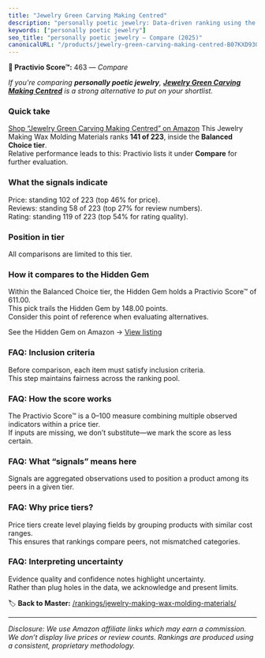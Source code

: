 ```yaml
---
title: "Jewelry Green Carving Making Centred"
description: "personally poetic jewelry: Data-driven ranking using the Practivio Score™. Positioned by quality, value, demand, findability, momentum."
keywords: ["personally poetic jewelry"]
seo_title: "personally poetic jewelry — Compare (2025)"
canonicalURL: "/products/jewelry-green-carving-making-centred-B07KXD93GR/"
---
```


**🛒 Practivio Score™:** 463 — _Compare_


*If you're comparing **personally poetic jewelry**, **[Jewelry Green Carving Making Centred](https://www.amazon.com/dp/B07KXD93GR?tag=practivio-20)** is a strong alternative to put on your shortlist.*
### Quick take
[Shop “Jewelry Green Carving Making Centred” on Amazon](https://www.amazon.com/dp/B07KXD93GR?tag=practivio-20)
This Jewelry Making Wax Molding Materials ranks **141 of 223**, inside the **Balanced Choice tier**.  
Relative performance leads to this: Practivio lists it under **Compare** for further evaluation.

### What the signals indicate
Price: standing 102 of 223 (top 46% for price).  
Reviews: standing 58 of 223 (top 27% for review numbers).  
Rating: standing 119 of 223 (top 54% for rating quality).  

### Position in tier
All comparisons are limited to this tier.

### How it compares to the Hidden Gem
Within the Balanced Choice tier, the Hidden Gem holds a Practivio Score™ of 611.00.  
This pick trails the Hidden Gem by 148.00 points.  
Consider this point of reference when evaluating alternatives.  

See the Hidden Gem on Amazon → [View listing](https://www.amazon.com/dp/B07RRPM7YS?tag=practivio-20)

### FAQ: Inclusion criteria
Before comparison, each item must satisfy inclusion criteria.  
This step maintains fairness across the ranking pool.

### FAQ: How the score works
The Practivio Score™ is a 0–100 measure combining multiple observed indicators within a price tier.  
If inputs are missing, we don’t substitute—we mark the score as less certain.

### FAQ: What “signals” means here
Signals are aggregated observations used to position a product among its peers in a given tier.

### FAQ: Why price tiers?
Price tiers create level playing fields by grouping products with similar cost ranges.  
This ensures that rankings compare peers, not mismatched categories.

### FAQ: Interpreting uncertainty
Evidence quality and confidence notes highlight uncertainty.  
Rather than plug holes in the data, we acknowledge and present limits.

<!-- Missing template for Compare/CompareWithinPriceClass -->


🏷️ **Back to Master:** [/rankings/jewelry-making-wax-molding-materials/](/rankings/jewelry-making-wax-molding-materials/)

---
_Disclosure: We use Amazon affiliate links which may earn a commission. We don’t display live prices or review counts. Rankings are produced using a consistent, proprietary methodology._
